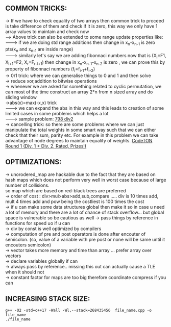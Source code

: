 **COMMON TRICKS:**
--
-> If we have to check equality of two arrays then common trick to proceed is take difference of them and check if it is zero, this way we only have 1 array values to maintain and check now\
--> Above trick can also be extended to some range update properties like:\
---> if we are doing std range additions then change in x<sub>n</sub>-x<sub>n-1</sub> is zero pts(x<sub>n</sub> and x<sub>n-1</sub> are inside range)\
---> similarly let's say we are adding fibonnaci numbers now that is (X<sub>l</sub>=F1, X<sub>l+1</sub>=F2, X<sub>r</sub>=F<sub>r-l+1</sub>) then change in x<sub>n</sub>-x<sub>n-1</sub>-x<sub>n-2</sub> is zero , we can prove this by property of fibonnaci numbers (f<sub>i</sub>=f<sub>i-1</sub>+f<sub>i-2</sub>)\
-> 0/1 trick: where we can generalise things to 0 and 1 and then solve\
-> reduce xor,addition to bitwise operations\
-> whenever we are asked for something related to cyclic permutation, we can most of the time construct an array 2\*n from n sized array and do sliding window\
->abs(x)=max(-x,x) trick\
---> we can expand the abs in this way and this leads to creation of some limited cases in some problems which helps a lot \
---> sample problem: [798 div2](https://codeforces.com/contest/1689/submission/161362525)\
-> cancelling trick: so there are some problems where we can just manipulate the total weights in some smart way such that we can either check that their sum, parity etc. For example in this problem we can take advantage of node degrees to maintain equality of weights. [CodeTON Round 1 (Div. 1 + Div. 2, Rated, Prizes!)](https://codeforces.com/contest/1656/problem/E)



**OPTIMIZATIONS:**
--

-> unorodered_map are hackable due to the fact that they are based on hash maps which does not perform very well in worst case because of large number of collisions.\
so map which are based on red-black trees are preferred\
-> order of cost : div>mul>abs>add,sub,compare  ..... div is 10 times add, mult 4 times add and pow being the costliest is 100 times the cost\
-> if u can make some data structures global then make it so in case u need a lot of memory and there are a lot of chance of stack overflow... but global space is vulnerable so be 
cautious as well
-> pass things by reference in functions for speed uo if u can\
-> div by const is well optimized by compilers\
-> computation of pre and post operators is done after encouter of semicolon. (so, value of a variable with pre post or none will be same until it encouters semicolon)\
-> vector takes more memory and time than array ... prefer array over vectors\
-> declare variables globally if can\
-> always pass by reference.. missing this out can actually cause a TLE when it should not\
-> constant factor for  maps are too big therefore coordinate compress if you can



**INCREASING STACK SIZE:**
--

```
g++ -O2 -std=c++17 -Wall -Wl,--stack=268435456  file_name.cpp -o file_name
./file_name
```
